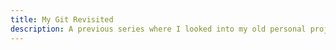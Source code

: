 ```yaml
---
title: My Git Revisited
description: A previous series where I looked into my old personal projects. Made in 2019.
---
```

